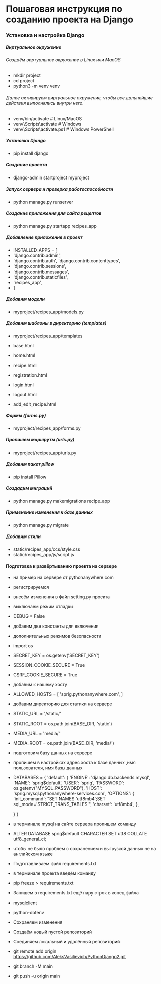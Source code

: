 # Пошаговая инструкция по созданию проекта на Django
### Установка и настройка Django
##### Виртуальное окружение
###### Создаём виртуальное окружение в Linux или MacOS
- mkdir project
- cd project
- python3 -m venv venv
###### Далее активируем виртуальное окружение, чтобы все дальнейшие действия выполнялись внутри него.
- venv/bin/activate # Linux/MacOS
- venv\Scripts\activate # Windows
- venv\Scripts\activate.ps1 # Windows PowerShell
##### Установка Django 
- pip install django
##### Создание проекта
- django-admin startproject myproject
##### Запуск сервера и проверка работоспособности
- python manage.py runserver
##### Создание приложения для сайта рецептов
- python manage.py startapp recipes_app
##### Добавление приложения в проект
- INSTALLED_APPS = [
- 'django.contrib.admin',
- 'django.contrib.auth',
 'django.contrib.contenttypes',
- 'django.contrib.sessions',
- 'django.contrib.messages',
- 'django.contrib.staticfiles',
- 'recipes_app',
- ]
##### Добавим модели 
- myproject/recipes_app/models.py

##### Добавим шаблоны в директорию (templates)
- myproject/recipes_app/templates
- base.html

- home.html

- recipe.html

- registration.html

- login.html

- logout.html

- add_edit_recipe.html
##### Формы (forms.py)
- myproject/recipes_app/forms.py
##### Пропишем маршруты (urls.py)
- myproject/recipes_app/urls.py
##### Добавим пакет pillow 
- pip install Pillow 
##### Создадим миграций
- python manage.py makemigrations recipe_app
##### Применение изменения к базе данных
- python manage.py migrate
##### Добавим стили
-  static/recipes_app/ccs/style.css
- static/recipes_app/js/script.js

#### Подготовка к развёртыванию проекта на сервере
- на пример на сервере от pythonanywhere.com
- регистрируемся 
- внесём изменения в файл setting.py проекта
- выключаем режим отладки 
- DEBUG = False
- добавим две константы для включения 
- дополнительных режимов безопасности 
- import os
- SECRET_KEY = os.getenv('SECRET_KEY')
- SESSION_COOKIE_SECURE = True
- CSRF_COOKIE_SECURE = True
- добавим к нашему хосту
- ALLOWED_HOSTS = [
    'sprig.pythonanywhere.com',
]
- добавим директорию для статики на сервере
- STATIC_URL = '/static/'
- STATIC_ROOT = os.path.join(BASE_DIR, 'static')
- MEDIA_URL = 'media/'
- MEDIA_ROOT = os.path.join(BASE_DIR, 'media/')
- подготовим базу данных на сервере
- пропишем в настройках адрес хоста к базе данных ,имя пользователя, имя базы данных
- DATABASES = {
    'default': {
        'ENGINE': 'django.db.backends.mysql',
        'NAME': 'sprig$default',
        'USER': 'sprig',
        'PASSWORD': os.getenv("MYSQL_PASSWORD"),
        'HOST': 'sprig.mysql.pythonanywhere-services.com',
        'OPTIONS': {
            'init_command': "SET NAMES 'utf8mb4';SET sql_mode='STRICT_TRANS_TABLES'",
            'charset': 'utf8mb4',
        },

    }
}
- в терминале mysql на сайте сервера пропишем команду
- ALTER DATABASE sprig$default CHARACTER SET utf8 COLLATE
utf8_general_ci;
- чтобы не было проблем с сохранением и выгрузкой данных не на английском языке
- Подготавливаем файл requirements.txt
- в терминале проекта введём команду
- pip freeze > requirements.txt
- Запишем в requirements.txt ещё пару строк в конец файла
- mysqlclient
- python-dotenv
- Сохраняем изменения 
- Создаём новый пустой репозиторий
- Соединяем локальный и удалённый репозиторий
- git remote add origin https://github.com/AleksVasilievich/PythonDjango2.git
- git branch -M main
- git push -u origin main

